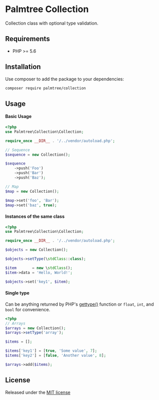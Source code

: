 # Palmtree Collection

Collection class with optional type validation.

## Requirements
* PHP >= 5.6

## Installation

Use composer to add the package to your dependencies:
```bash
composer require palmtree/collection
```

## Usage

#### Basic Usage
```php
<?php
use Palmtree\Collection\Collection;

require_once __DIR__ . '/../vendor/autoload.php';

// Sequence
$sequence = new Collection();

$sequence
    ->push('Foo')
    ->push('Bar')
    ->push('Baz');

// Map
$map = new Collection();

$map->set('foo', 'Bar');
$map->set('baz', true);
```

#### Instances of the same class

```php
<?php
use Palmtree\Collection\Collection;

require_once __DIR__ . '/../vendor/autoload.php';

$objects = new Collection();

$objects->setType(\stdClass::class);

$item       = new \stdClass();
$item->data = 'Hello, World!';

$objects->set('key1', $item);
```

#### Single type

Can be anything returned by PHP's [gettype()](http://php.net/manual/en/function.gettype.php#refsect1-function.gettype-returnvalues) function or `float`, `int`, and `bool` for convenience.
```php
<?php
// Arrays
$arrays = new Collection();
$arrays->setType('array');

$items = [];

$items['key1'] = [true, 'Some value', 7];
$items['key2'] = [false, 'Another value', 8];

$arrays->add($items);
```

## License

Released under the [MIT license](LICENSE)
